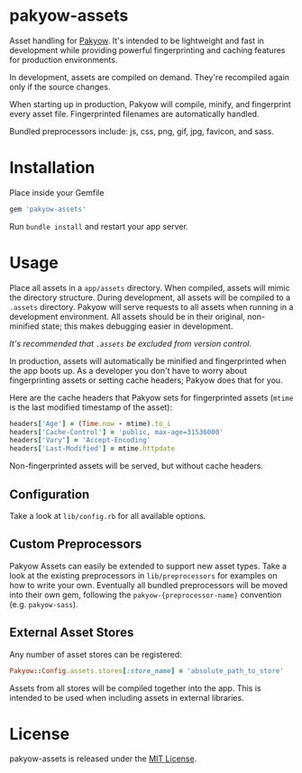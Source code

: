 # pakyow-assets

Asset handling for [Pakyow](http://pakyow.com). It's intended to be lightweight
and fast in development while providing powerful fingerprinting and caching
features for production environments.

In development, assets are compiled on demand. They're recompiled again only if
the source changes.

When starting up in production, Pakyow will compile, minify, and fingerprint
every asset file. Fingerprinted filenames are automatically handled.

Bundled preprocessors include: js, css, png, gif, jpg, favicon, and sass.

# Installation

Place inside your Gemfile

```ruby
gem 'pakyow-assets'
```

Run `bundle install` and restart your app server.

# Usage

Place all assets in a `app/assets` directory. When compiled, assets will mimic
the directory structure. During development, all assets will be compiled to a
`.assets` directory. Pakyow will serve requests to all assets when running in a
development environment. All assets should be in their original, non-minified
state; this makes debugging easier in development.

*It's recommended that `.assets` be excluded from version control.*

In production, assets will automatically be minified and fingerprinted when the
app boots up. As a developer you don't have to worry about fingerprinting assets
or setting cache headers; Pakyow does that for you.

Here are the cache headers that Pakyow sets for fingerprinted assets (`mtime` is
the last modified timestamp of the asset):

```ruby
headers['Age'] = (Time.now - mtime).to_i
headers['Cache-Control'] = 'public, max-age=31536000'
headers['Vary'] = 'Accept-Encoding'
headers['Last-Modified'] = mtime.httpdate
```

Non-fingerprinted assets will be served, but without cache headers.

## Configuration

Take a look at `lib/config.rb` for all available options.

## Custom Preprocessors

Pakyow Assets can easily be extended to support new asset types. Take a look at
the existing preprocessors in `lib/preprocessors` for examples on how to write
your own. Eventually all bundled preprocessors will be moved into their own gem,
following the `pakyow-{preprocessor-name}` convention (e.g. `pakyow-sass`).

## External Asset Stores

Any number of asset stores can be registered:

```ruby
Pakyow::Config.assets.stores[:store_name] = 'absolute_path_to_store'
```

Assets from all stores will be compiled together into the app. This is intended
to be used when including assets in external libraries.

# License

pakyow-assets is released under the [MIT License](http://opensource.org/licenses/MIT).
